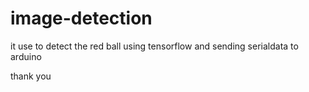 # image-detection

it use to detect the red ball using tensorflow and sending serialdata to arduino 

thank you
